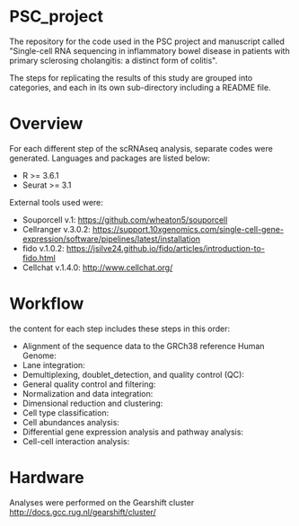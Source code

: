 # PSC_project

The repository for the code used in the PSC project and manuscript called "Single-cell RNA sequencing in inflammatory bowel disease in patients with primary sclerosing cholangitis: a distinct form of colitis".

The steps for replicating the results of this study are grouped into categories, and each in its own sub-directory including a README file.

# Overview 

For each different step of the scRNAseq analysis, separate codes were generated. Languages and packages are listed below: 

- R >= 3.6.1
- Seurat >= 3.1


External tools used were:
- Souporcell v.1: https://github.com/wheaton5/souporcell
- Cellranger v.3.0.2: https://support.10xgenomics.com/single-cell-gene-expression/software/pipelines/latest/installation
- fido v.1.0.2: https://jsilve24.github.io/fido/articles/introduction-to-fido.html
- Cellchat v.1.4.0: http://www.cellchat.org/


# Workflow
the content for each step includes these steps in this order:

-   Alignment of the sequence data to the GRCh38 reference Human Genome: 
-   Lane integration:
-   Demultiplexing, doublet_detection, and quality control (QC): 
-   General quality control and filtering: 
-   Normalization and data integration: 
-   Dimensional reduction and clustering: 
-   Cell type classification: 
-   Cell abundances analysis:
-   Differential gene expression analysis and pathway analysis: 
-   Cell-cell interaction analysis: 

# Hardware
Analyses were performed on the Gearshift cluster http://docs.gcc.rug.nl/gearshift/cluster/ 
